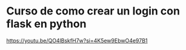# Curso de como crear un login con flask en python

https://youtu.be/QO4lBskfH7w?si=4K5ew9EbwO4e97B1
